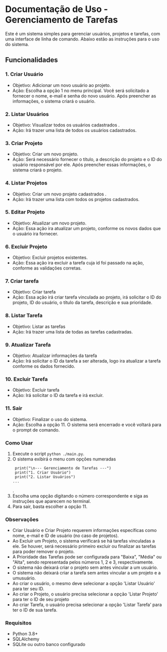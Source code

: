 
# Documentação de Uso - Gerenciamento de Tarefas
Este é um sistema simples para gerenciar usuários, projetos e tarefas, com uma interface de linha de comando. Abaixo estão as instruções para o uso do sistema.

## Funcionalidades

### 1. Criar Usuário
  - Objetivo: Adicionar um novo usuário ao projeto.
  - Ação: Escolha a opção 1 no menu principal. Você será solicitado a fornecer o nome, e-mail e senha do novo usuário. Após preencher as informações, o sistema criará o usuário.

### 2. Listar Usuários
  - Objetivo: Visualizar todos os usuários cadastrados .
  - Ação: Irá trazer uma lista de todos os usuários cadastrados.
    
### 3. Criar Projeto
  - Objetivo: Criar um novo projeto.
  - Ação: Será necessário fornecer o título, a descrição do projeto e o ID do usuário responsável por ele. Após preencher essas informações, o sistema criará o projeto.

### 4. Listar Projetos
  - Objetivo: Criar um novo projeto cadastrados .
  - Ação: Irá trazer uma lista com todos os projetos cadastrados.

### 5. Editar Projeto
  - Objetivo: Atualizar um novo projeto.
  - Ação: Essa ação ira atualizar um projeto, conforme os novos dados que o usuário ira fornecer.

### 6. Excluir Projeto
  - Objetivo: Excluir projetos existentes.
  - Ação: Essa ação ira excluir a tarefa cuja id foi passado na ação, conforme as validações corretas.

### 7. Criar tarefa
  - Objetivo: Criar tarefa
  - Ação: Essa ação irá criar tarefa vinculada ao projeto, irá solicitar o ID do projeto, ID do usuário, o título da tarefa, descrição e sua prioridade.

### 8. Listar Tarefa
  - Objetivo: Listar as tarefas
  - Ação: Irá trazer uma lista de todas as tarefas cadastradas.

### 9. Atualizar Tarefa
  - Objetivo: Atualizar informações da tarefa
  - Ação: Irá solicitar o ID da tarefa a ser alterada, logo ira atualizar a tarefa conforme os dados fornecido.

### 10. Excluir Tarefa
  - Objetivo: Excluir tarefa
  - Ação: Irá solicitar o ID da tarefa e irá excluir.

### 11. Sair
  - Objetivo: Finalizar o uso do sistema.
  - Ação: Escolha a opção 11. O sistema será encerrado e você voltará para o prompt de comando.


###  **Como Usar**
1. Execute o script ```python ./main.py```.
2. O sistema exibirá o menu com opções numeradas
   ```
    print("\n--- Gerenciamento de Tarefas ---")
    print("1. Criar Usuário")
    print("2. Listar Usuários")
   ...
   ```
   .
4. Escolha uma opção digitando o número correspondente e siga as instruções que aparecem no terminal.
5. Para sair, basta escolher a opção 11.

### **Observações**
  - Criar Usuário e Criar Projeto requerem informações específicas como nome, e-mail e ID de usuário (no caso de projetos).
  - Ao Excluir um Projeto, o sistema verificará se há tarefas vinculadas a ele. Se houver, será necessário primeiro excluir ou finalizar as tarefas para poder remover o projeto. 
  - A Prioridade das Tarefas pode ser configurada para "Baixa", "Média" ou "Alta", sendo representada pelos números 1, 2 e 3, respectivamente.
  - O sistema não deixará criar o projeto sem antes vincular a um usuário.
  - O sistema não deixará criar a tarefa sem antes vincular a um projeto e a umusuário.
  - Ao criar o usuário, o mesmo deve selecionar a opção 'Listar Usuário' para ter seu ID.
  - Ao criar o Projeto, o usuário precisa selecionar a opção 'Listar Projeto' para ter o ID de seu projeto
  - Ao criar Tarefa, o usuário precisa selecionar a opção 'Listar Tarefa' para ter o ID de sua tarefa.

### Requisitos
- Python 3.8+
- SQLAlchemy
- SQLite ou outro banco configurado
